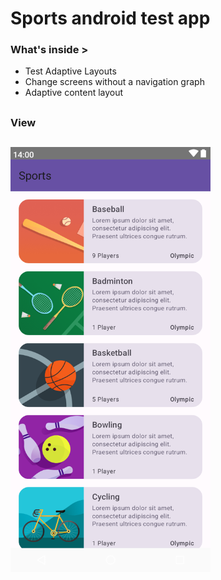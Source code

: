 # Sports android test app

### What's inside >

- Test Adaptive Layouts
- Change screens without a navigation graph
- Adaptive content layout

##
### View
##

<img 
src="https://github.com/dizzcode/sports-android-test-app/blob/main/screenshots/img.png" 
width="320" 
height="680" 
/>
